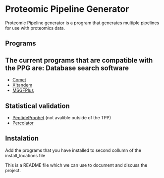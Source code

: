 Proteomic Pipeline Generator
============================

Proteomic Pipeline generator is a program that generates multiple pipelines for use with proteomics data.

## Programs
The current programs that are compatible with the PPG are:
Database search software
---
  * [Comet](http://comet-ms.sourceforge.net/)
  * [X!tandem](https://www.thegpm.org/tandem/)
  * [MSGFPlus](https://omics.pnl.gov/software/ms-gf)
  
Statistical validation
---
  * [PeptideProphet](https://sourceforge.net/projects/sashimi/files/Trans-Proteomic%20Pipeline%20%28TPP%29/) (not avalible outside of the TPP)
  * [Percolator](https://github.com/percolator/percolator/wiki)

## Instalation
Add the programs that you have installed to second collumn of the install_locations file


This is a README file which we can use to document and discuss the project.

